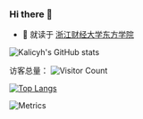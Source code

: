 ### Hi there 👋
- 🔭 就读于 [浙江财经大学东方学院](https://www.zufedfc.edu.cn/)

![Kalicyh's GitHub stats](https://github-readme-stats.vercel.app/api?username=kaliCYH&show_icons=true&theme=tokyonight)

访客总量：
![Visitor Count](https://profile-counter.glitch.me/kaliCYH/count.svg)

[![Top Langs](https://github-readme-stats.vercel.app/api/top-langs/?username=kaliCYH&layout=compact)](https://github.com/kaliCYH/github-readme-stats)

![Metrics](https://metrics.lecoq.io/kaliCYH?template=classic&lines=1&stars=1&people=1&activity=1&notable=1&calendar=1&introduction=1&projects=1&pagespeed=1&tweets=1&base=header%2C%20activity%2C%20community%2C%20repositories%2C%20metadata&base.indepth=false&base.hireable=false&base.skip=false&lines=false&lines.sections=base&lines.repositories.limit=4&lines.history.limit=1&stars=false&stars.limit=4&people=false&people.limit=24&people.identicons=true&people.identicons.hide=false&people.size=28&people.types=followers%2C%20following&people.shuffle=false&calendar=false&calendar.limit=1&notable=false&notable.from=organization&notable.repositories=false&notable.indepth=false&notable.types=commit&notable.self=false&activity=false&activity.limit=5&activity.load=300&activity.days=14&activity.visibility=all&activity.timestamps=false&activity.filter=all&projects=false&projects.limit=4&projects.descriptions=false&introduction=false&introduction.title=true&pagespeed=false&pagespeed.url=www.kalicyh.love&pagespeed.detailed=false&pagespeed.screenshot=true&pagespeed.pwa=false&tweets=false&tweets.user=kalicyh&tweets.attachments=false&tweets.limit=2&config.timezone=Asia%2FShanghai)
